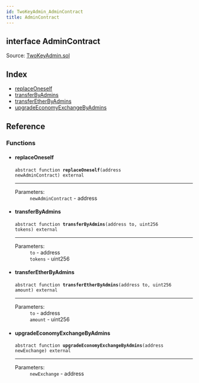```yaml
---
id: TwoKeyAdmin_AdminContract
title: AdminContract
---
```


<div class="contract-doc"><div class="contract"><h2 class="contract-header"><span class="contract-kind">interface</span> AdminContract</h2><div class="source">Source: <a href="git+https://github.com/2keynet/web3-alpha/blob/v0.0.1/contracts/TwoKeyAdmin.sol" target="_blank">TwoKeyAdmin.sol</a></div></div><div class="index"><h2>Index</h2><ul><li><a href="TwoKeyAdmin_AdminContract.html#replaceOneself">replaceOneself</a></li><li><a href="TwoKeyAdmin_AdminContract.html#transferByAdmins">transferByAdmins</a></li><li><a href="TwoKeyAdmin_AdminContract.html#transferEtherByAdmins">transferEtherByAdmins</a></li><li><a href="TwoKeyAdmin_AdminContract.html#upgradeEconomyExchangeByAdmins">upgradeEconomyExchangeByAdmins</a></li></ul></div><div class="reference"><h2>Reference</h2><div class="functions"><h3>Functions</h3><ul><li><div class="item function"><span id="replaceOneself" class="anchor-marker"></span><h4 class="name">replaceOneself</h4><div class="body"><code class="signature"><span>abstract </span>function <strong>replaceOneself</strong><span>(address newAdminContract) </span><span>external </span></code><hr/><dl><dt><span class="label-parameters">Parameters:</span></dt><dd><div><code>newAdminContract</code> - address</div></dd></dl></div></div></li><li><div class="item function"><span id="transferByAdmins" class="anchor-marker"></span><h4 class="name">transferByAdmins</h4><div class="body"><code class="signature"><span>abstract </span>function <strong>transferByAdmins</strong><span>(address to, uint256 tokens) </span><span>external </span></code><hr/><dl><dt><span class="label-parameters">Parameters:</span></dt><dd><div><code>to</code> - address</div><div><code>tokens</code> - uint256</div></dd></dl></div></div></li><li><div class="item function"><span id="transferEtherByAdmins" class="anchor-marker"></span><h4 class="name">transferEtherByAdmins</h4><div class="body"><code class="signature"><span>abstract </span>function <strong>transferEtherByAdmins</strong><span>(address to, uint256 amount) </span><span>external </span></code><hr/><dl><dt><span class="label-parameters">Parameters:</span></dt><dd><div><code>to</code> - address</div><div><code>amount</code> - uint256</div></dd></dl></div></div></li><li><div class="item function"><span id="upgradeEconomyExchangeByAdmins" class="anchor-marker"></span><h4 class="name">upgradeEconomyExchangeByAdmins</h4><div class="body"><code class="signature"><span>abstract </span>function <strong>upgradeEconomyExchangeByAdmins</strong><span>(address newExchange) </span><span>external </span></code><hr/><dl><dt><span class="label-parameters">Parameters:</span></dt><dd><div><code>newExchange</code> - address</div></dd></dl></div></div></li></ul></div></div></div>
